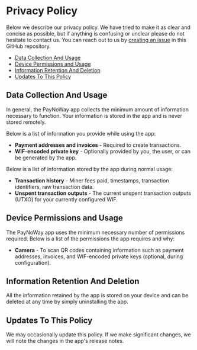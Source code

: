 # Privacy Policy

Below we describe our privacy policy. We have tried to make it as clear and concise as possible, but if anything is confusing or unclear please do not hesitate to contact us. You can reach out to us by [creating an issue](https://github.com/samotari/pay-no-way/issues/new) in this GitHub repository.

* [Data Collection And Usage](#data-collection-and-usage)
* [Device Permissions and Usage](#device-permissions-and-usage)
* [Information Retention And Deletion](#information-retention-and-deletion)
* [Updates To This Policy](#updates-to-this-policy)


## Data Collection And Usage

In general, the PayNoWay app collects the minimum amount of information necessary to function. Your information is stored in the app and is never stored remotely.

Below is a list of information you provide while using the app:

* __Payment addresses and invoices__ - Required to create transactions.
* __WIF-encoded private key__ - Optionally provided by you, the user, or can be generated by the app.

Below is a list of information stored by the app during normal usage:

* __Transaction history__ - Miner fees paid, timestamps, transaction identifiers, raw transaction data.
* __Unspent transaction outputs__ - The current unspent transaction outputs (UTXO) for your currently configured WIF.


## Device Permissions and Usage

The PayNoWay app uses the minimum necessary number of permissions required. Below is a list of the permissions the app requires and why:

* __Camera__ - To scan QR codes containing information such as payment addresses, invoices, and WIF-encoded private keys (optional, during configuration).


## Information Retention And Deletion

All the information retained by the app is stored on your device and can be deleted at any time by simply uninstalling the app.


## Updates To This Policy

We may occasionally update this policy. If we make significant changes, we will note the changes in the app's release notes.
